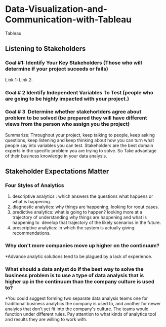 # Data-Visualization-and-Communication-with-Tableau
Tableau

## Listening to Stakeholders

### Goal #1: Identify Your Key Stakeholders (Those who will determine if your project suceeds or fails)
Link 1:
Link 2:

### Goal # 2 Identify Independent Variables To Test (people who are going to be highly impacted with your project.)

### Goal # 3  Determine whether stakehorlders agree about problem to be solved (be prepared they will have different views from the person who assign you the project)

Summarize: Throughout your project, keep talking to people, keep asking questions, keep listening and keep thinking about how you can turn what people say into variables you can test. Stakeholders are the best domain experts in the specific problem you are trying to solve. So Take advantage of their business knowledge in your data analysis.

## Stakeholder Expectations Matter

### Four Styles of Analytics 
1. descriptive analytics : which answers the questions what happens or what is happening.
2. diagnostic analytics: why things are happening, looking for roout cases.
3. predictive analytics: what is going to happen? looking more at a trajectory of understanding why things are happening and what is happening to  develop that trajectory of the likely scenarios in the future.
4. prescriptive analytics: in which the system is actually giving recommendations.

### Why don't more companies move up higher on the continuum? 
*Advance analytic solutions tend to be plagued by a lack of experience.

### What should a data anlyst do if the best way to solve the business problem is to use a type of data analysis that is higher up in the continuum than the company culture is used to?
*You could suggest forming two separate data analysis teams one for traditional business analytics the company is used to, and another for newer analyics that don't yet fit into the company's culture. The teams would function under different rules. Pay attention to what kinds of analytics tool and results they are willing to work with.

